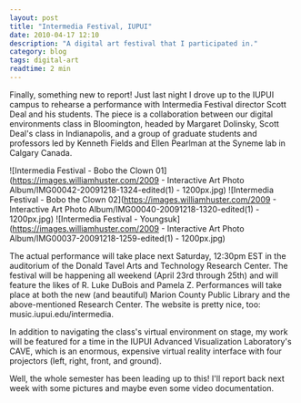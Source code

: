 ```yaml
---
layout: post
title: "Intermedia Festival, IUPUI"
date: 2010-04-17 12:10
description: "A digital art festival that I participated in."
category: blog
tags: digital-art
readtime: 2 min
---
```


Finally, something new to report! Just last night I drove up to the IUPUI campus to rehearse a performance with Intermedia Festival director Scott Deal and his students. The piece is a collaboration between our digital environments class in Bloomington, headed by Margaret Dolinsky, Scott Deal's class in Indianapolis, and a group of graduate students and professors led by Kenneth Fields and Ellen Pearlman at the Syneme lab in Calgary Canada.

![Intermedia Festival - Bobo the Clown 01](https://images.williamhuster.com/2009 - Interactive Art Photo Album/IMG00042-20091218-1324-edited(1) - 1200px.jpg)
![Intermedia Festival - Bobo the Clown 02](https://images.williamhuster.com/2009 - Interactive Art Photo Album/IMG00040-20091218-1320-edited(1) - 1200px.jpg)
![Intermedia Festival - Youngsuk](https://images.williamhuster.com/2009 - Interactive Art Photo Album/IMG00037-20091218-1259-edited(1) - 1200px.jpg)

The actual performance will take place next Saturday, 12:30pm EST in the auditorium of the Donald Tavel Arts and Technology Research Center. The festival will be happening all weekend (April 23rd through 25th) and will feature the likes of R. Luke DuBois and Pamela Z. Performances will take place at both the new (and beautiful) Marion County Public Library and the above-mentioned Research Center. The website is pretty nice, too: music.iupui.edu/intermedia.

In addition to navigating the class's virtual environment on stage, my work will be featured for a time in the IUPUI Advanced Visualization Laboratory's CAVE, which is an enormous, expensive virtual reality interface with four projectors (left, right, front, and ground).

Well, the whole semester has been leading up to this! I'll report back next week with some pictures and maybe even some video documentation.
